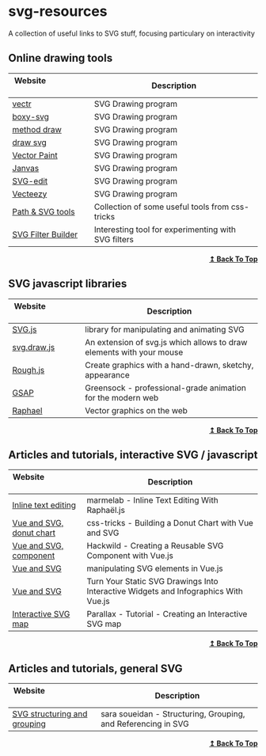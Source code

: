 # svg-resources
A collection of useful links to SVG stuff, focusing particulary on interactivity



## Online drawing tools

| Website &nbsp; &nbsp; &nbsp; &nbsp; &nbsp; &nbsp; &nbsp; &nbsp; &nbsp; &nbsp; &nbsp; &nbsp; | Description           |
| ------- | --------------------- |
| [vectr](https://vectr.com/)|SVG Drawing program|
| [boxy-svg](https://boxy-svg.com/)|SVG Drawing program|
| [method draw](https://editor.method.ac/)|SVG Drawing program|
| [draw svg](https://www.drawsvg.org/)|SVG Drawing program|
| [Vector Paint](https://vectorpaint.yaks.co.nz/)|SVG Drawing program|
| [Janvas](https://www.janvas.com/svg-vector-graphic-editor/en/home.html)|SVG Drawing program|
| [SVG-edit](http://www.clker.com/inc/svgedit/svg-editor.html)|SVG Drawing program|
| [Vecteezy](https://www.vecteezy.com/editor/random)|SVG Drawing program|
| [Path & SVG tools](https://css-tricks.com/tools-visualize-edit-svg-paths-kinda/)|Collection of some useful tools from css-tricks|
| [SVG Filter Builder](https://svgfilters.com/)|Interesting tool for experimenting with SVG filters|



<div align="right">
    <b><a href="#online-drawing-tools">↥ Back To Top</a></b>
</div>

## SVG javascript libraries
| Website &nbsp; &nbsp; &nbsp; &nbsp; &nbsp; &nbsp; &nbsp; &nbsp; &nbsp; &nbsp; &nbsp; &nbsp;  | Description           |
| ------- | --------------------- |
| [SVG.js](https://svgjs.com/docs/3.0/)|library for manipulating and animating SVG|
| [svg.draw.js](https://svgjs.com/docs/3.0/)|An extension of svg.js which allows to draw elements with your mouse|
| [Rough.js](https://roughjs.com/)|Create graphics with a hand-drawn, sketchy, appearance|
| [GSAP](https://greensock.com/)|Greensock - professional-grade animation for the modern web|
| [Raphael](https://dmitrybaranovskiy.github.io/raphael/)|Vector graphics on the web|




<div align="right">
    <b><a href="#online-drawing-tools">↥ Back To Top</a></b>
</div>


## Articles and tutorials, interactive SVG / javascript
| Website &nbsp; &nbsp; &nbsp; &nbsp; &nbsp; &nbsp; &nbsp; &nbsp; &nbsp; &nbsp; &nbsp; &nbsp;  | Description           |
| ------- | --------------------- |
| [Inline text editing](https://marmelab.com/blog/2013/05/13/inline-text-editing-with-raphael.html)|marmelab - Inline Text Editing With Raphaël.js|
| [Vue and SVG, donut chart](https://css-tricks.com/building-a-donut-chart-with-vue-and-svg/)|css-tricks - Building a Donut Chart with Vue and SVG|
| [Vue and SVG, component](https://hackwild.com/article/creating-a-reusable-svg-component-with-vue/)|Hackwild - Creating a Reusable SVG Component with Vue.js|
| [Vue and SVG](https://travishorn.com/vue-svg-2310f1b151d4)|manipulating SVG elements in Vue.js |
| [Vue and SVG](https://code.tutsplus.com/tutorials/turn-your-static-svg-drawings-into-interactive-widgets-and-infographics-with-vuejs--cms-32728)|Turn Your Static SVG Drawings Into Interactive Widgets and Infographics With Vue.js|
| [Interactive SVG map](https://parall.ax/blog/view/2985/tutorial-creating-an-interactive-svg-map)|Parallax - Tutorial - Creating an Interactive SVG map|





<div align="right">
    <b><a href="#online-drawing-tools">↥ Back To Top</a></b>
</div>



## Articles and tutorials, general SVG
| Website &nbsp; &nbsp; &nbsp; &nbsp; &nbsp; &nbsp; &nbsp; &nbsp; &nbsp; &nbsp; &nbsp; &nbsp;  | Description           |
| ------- | --------------------- |
| [SVG structuring and grouping](https://www.sarasoueidan.com/blog/structuring-grouping-referencing-in-svg/)|sara soueidan - Structuring, Grouping, and Referencing in SVG|


<div align="right">
    <b><a href="#online-drawing-tools">↥ Back To Top</a></b>
</div>


